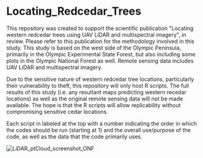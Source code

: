 # Locating_Redcedar_Trees
This repository was created to support the scientific publication "Locating western redcedar trees using UAV LiDAR and multispectral imagery", in review. Please refer to this publication for the methodology involved in this study. This study is based on the west side of the Olympic Peninsula, primarily in the Olympic Experimental State Forest, but also including some plots in the Olympic National Forest as well. Remote sensing data includes UAV LiDAR and multispectral imagery.

Due to the sensitive nature of western redcedar tree locations, particularly their vulnerability to theft, this repository will only host R scripts. The full results of this study (i.e. any resultant maps predicting western recedar locations) as well as the original remote sensing data will not be made available. The hope is that the R scripts will allow replicability without compromising sensitive cedar locations.

Each script in labeled at the top with a number indicating the order in which the codes should be run (starting at 1) and the overall use/purpose of the code, as well as the 
data that the code primarily uses.

![LiDAR_ptCloud_screenshot_ONF](https://github.com/user-attachments/assets/672b245a-8024-48ab-9b7a-b47201275549)
